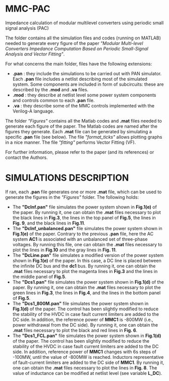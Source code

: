# MMC-PAC
Impedance calculation of modular multilevel converters using periodic small signal analysis (PAC)

The folder contains all the simulation files and codes (running on MATLAB) needed to generate every figure of the paper *"Modular Multi-level Converters Impedance Computation Based on Periodic Small-Signal Analysis and Vector Fitting"*.

For what concerns the main folder, files have the following extensions:
- **.pan** : they include the simulations to be carried out with PAN simulator. Each **.pan** file includes a netlist describing most of the simulated system. Some components are included in form of subcircuits: these are described by the **.mod** and **.va** files.
- **.mod** : they describe at netlist level some power system components and controls common to each **.pan** file.
- **.va**  : they describe some of the MMC controls implemented with the Verilog-A language.

The folder *"Figures"* contains all the Matlab codes and **.mat** files needed to generate each figure of the paper. The Matlab codes are named after the figures they generate. Each **.mat** file can be generated by simulating a specific **.pan** file (see below). The file *"format_ticks"* allows plotting graphs in a nice manner. The file *"fitting"* performs Vector Fitting (VF).

For further information, please refer to the paper (and its references) or contact the Authors.

# SIMULATIONS DESCRIPTION
If ran, each **.pan** file generates one or more **.mat** file, which can be used to generate the figures in the *"Figures"* folder. The following holds:

- The **"DcInf.pan"** file simulates the power system shown in **Fig.1(e)** of the paper. By running it, one can obtain the **.mat** files necessary to plot the black lines in **Fig.3**, the lines in the top panel of **Fig.5**, the lines in **Fig. 9**, and the black lines in **Fig.11**.
- The **"DcInf_unbalanced.pan"** file simulates the power system shown in **Fig.1(e)** of the paper. Contrary to the previous **.pan** file, here the AC system **AC1** is associated with an unbalanced set of three-phase voltages. By running this file, one can obtain the **.mat** files necessary to plot the lines in **Fig.10** and the gray lines in **Fig. 11**.
- The **"DcLine.pan"** file simulates a modified version of the power system shown in **Fig.1(e)** of the paper. In this case, a DC line is placed between the infinite DC bus and the **dc1** bus. By running it, one can obtain the **.mat** files necessary to plot the magenta lines in **Fig.3** and the lines in the middle panel of **Fig.5**.
- The **"Dcs1.pan"** file simulates the power system shown in **Fig.1(d)** of the paper. By running it, one can obtain the **.mat** files necessary to plot the green lines in **Fig.3**, the lines in **Fig.4**, and the lines in the bottom panel of **Fig.5**.
- The **"Dcs1_800M.pan"** file simulates the power system shown in **Fig.1(d)** of the paper. The control has been slightly modified to reduce the stability of the HVDC in case fault current limiters are added to the DC side. In addition, the reference power of **MMC1** is -800MW (i.e., power withdrawal from the DC side). By running it, one can obtain the **.mat** files necessary to plot the black and red lines in **Fig. 6**.
- The **"Dcs1_FCL.pan"** file simulates the power system shown in **Fig.1(d)** of the paper. The control has been slightly modified to reduce the stability of the HVDC in case fault current limiters are added to the DC side. In addition, reference power of **MMC1** changes with 6s steps of -100MW, until the value of -800MW is reached. Inductors representative of fault-current limiters are added to the DC side of **MMC1**. By running it, one can obtain the **.mat** files necessary to plot the lines in **Fig. 8**. The value of inductance can be modified at netlist level (see variable **L_DC**). 
